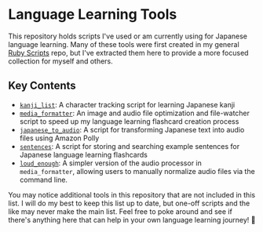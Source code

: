 # Language Learning Tools

This repository holds scripts I've used or am currently using for Japanese language learning. Many of these tools were first created in my general [Ruby Scripts](https://github.com/jhunschejones/Ruby-Scripts) repo, but I've extracted them here to provide a more focused collection for myself and others.

## Key Contents
* [`kanji_list`](https://github.com/jhunschejones/Language-Learning-Tools/tree/main/kanji_list): A character tracking script for learning Japanese kanji
* [`media_formatter`](https://github.com/jhunschejones/Language-Learning-Tools/tree/main/media_formatter): An image and audio file optimization and file-watcher script to speed up my language learning flashcard creation process
* [`japanese_to_audio`](https://github.com/jhunschejones/Language-Learning-Tools/tree/main/japanese_to_audio): A script for transforming Japanese text into audio files using Amazon Polly
* [`sentences`](https://github.com/jhunschejones/Language-Learning-Tools/tree/main/sentences): A script for storing and searching example sentences for Japanese language learning flashcards
* [`loud_enough`](https://github.com/jhunschejones/Language-Learning-Tools/tree/main/loud_enough): A simpler version of the audio processor in `media_formatter`, allowing users to manually normalize audio files via the command line.

You may notice additional tools in this repository that are not included in this list. I will do my best to keep this list up to date, but one-off scripts and the like may never make the main list. Feel free to poke around and see if there's anything here that can help in your own language learning journey! 🎉
